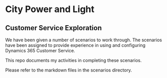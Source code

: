 # City Power and Light

## Customer Service Exploration

We have been given a number of scenarios to work through. The scenarios have
been assigned to provide experience in using and configuring Dynamics 365
Customer Service.

This repo documents my activities in completing these scenarios.

Please refer to the markdown files in the scenarios directory.
